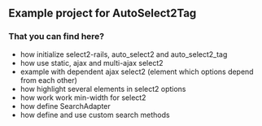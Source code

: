 ## Example project for AutoSelect2Tag

### That you can find here?

* how initialize select2-rails, auto_select2 and auto_select2_tag
* how use static, ajax and multi-ajax select2
* example with dependent ajax select2 (element which options depend from each other)
* how highlight several elements in select2 options
* how work work min-width for select2
* how define SearchAdapter
* how define and use custom search methods